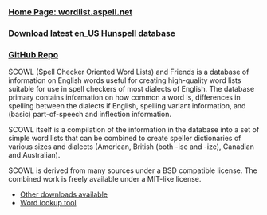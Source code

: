 ### [Home Page: wordlist.aspell.net](http://wordlist.aspell.net)
### [Download latest en_US Hunspell database](http://downloads.sourceforge.net/wordlist/hunspell-en_US-2019.10.06.zip)
### [GitHub Repo](https://github.com/en-wl/wordlist)

SCOWL (Spell Checker Oriented Word Lists) and Friends is a database of information on English words useful for creating high-quality word lists suitable for use in spell checkers of most dialects of English. The database primary contains information on how common a word is, differences in spelling between the dialects if English, spelling variant information, and (basic) part-of-speech and inflection information.

SCOWL itself is a compilation of the information in the database into a set of simple word lists that can be combined to create speller dictionaries of various sizes and dialects (American, British (both -ise and -ize), Canadian and Australian).

SCOWL is derived from many sources under a BSD compatible license. The combined work is freely available under a MIT-like license.

* [Other downloads available](http://wordlist.aspell.net/dicts/)
* [Word lookup tool](http://app.aspell.net/lookup)